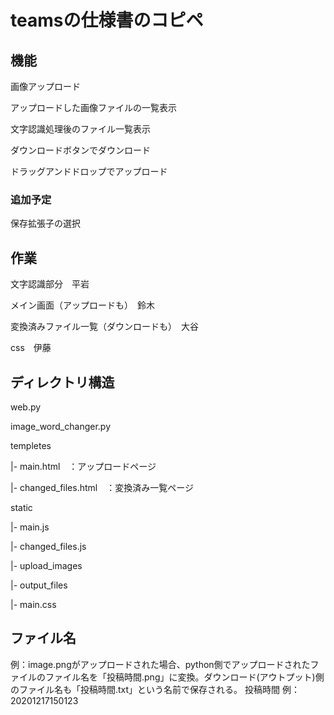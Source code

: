 # teamsの仕様書のコピペ

## 機能 

画像アップロード 

アップロードした画像ファイルの一覧表示 

文字認識処理後のファイル一覧表示 

ダウンロードボタンでダウンロード 

ドラッグアンドドロップでアップロード 

 

### 追加予定

保存拡張子の選択 

## 作業 

文字認識部分　平岩 

メイン画面（アップロードも）　鈴木 

変換済みファイル一覧（ダウンロードも）　大谷 

css　伊藤 

 

## ディレクトリ構造 

web.py 

image_word_changer.py 

templetes 

|- main.html　：アップロードページ 

|- changed_files.html　：変換済み一覧ページ 

static 

   |- main.js 

   |- changed_files.js 

   |- upload_images 

   |- output_files 

   |- main.css 

## ファイル名

例：image.pngがアップロードされた場合、python側でアップロードされたファイルのファイル名を「投稿時間.png」に変換。ダウンロード(アウトプット)側のファイル名も「投稿時間.txt」という名前で保存される。
投稿時間 例：20201217150123
